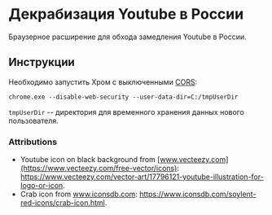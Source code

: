 # Декрабизация Youtube в России

Браузерное расширение для обхода замедления Youtube в России.

## Инструкции

Необходимо запустить Хром с выключенными [CORS](https://ru.wikipedia.org/wiki/Cross-origin_resource_sharing): 
```
chrome.exe --disable-web-security --user-data-dir=C:/tmpUserDir
```
`tmpUserDir` -- директория для временного хранения данных нового пользователя.

### Attributions

- Youtube icon on black background from [www.vecteezy.com](https://www.vecteezy.com/free-vector/icons): https://www.vecteezy.com/vector-art/17796121-youtube-illustration-for-logo-or-icon.
- Crab icon from www.iconsdb.com: https://www.iconsdb.com/soylent-red-icons/crab-icon.html.